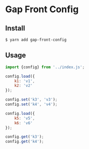 # Gap Front Config

## Install

```
$ yarn add gap-front-config
```

## Usage

```javascript
import {config} from '../index.js';

config.load({
    k1: 'v1',
    k2: 'v2'
});

config.set('k3', 'v3');
config.set('k4', 'v4');

config.load({
    k5: 'v5',
    k6: 'v6'
});

config.get('k3');
config.get('k4');
```
